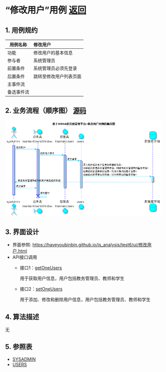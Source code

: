 ﻿<!-- markdownlint-disable MD033-->
<!-- 禁止MD033类型的警告 https://www.npmjs.com/package/markdownlint -->

# “修改用户”用例 [返回](../README.md)
## 1. 用例规约

|用例名称|修改用户|
|-------|:-------------|
|功能|修改用户的基本信息|
|参与者|系统管理员|
|前置条件|系统管理员必须先登录|
|后置条件|跳转至修改用户列表页面|
|主事件流||
|备选事件流| |

## 2. 业务流程（顺序图） [源码](../src/sequence修改用户.puml)
![sequence1](../image/sequence修改用户.png)

## 3. 界面设计
- 界面参照: https://haveyoubinbin.github.io/is_analysis/test6/ui/修改用户.html
- API接口调用
    - 接口1：[getOneUsers](../接口/getOneUsers.md)

        用于获取用户信息，用户包括教务管理员、教师和学生

    - 接口2：[setOneUsers](../接口/setOneUsers.md)

        用于添加、修改和删除用户信息，用户包括教务管理员、教师和学生

## 4. 算法描述
无

## 5. 参照表
- [SYSADMIN](../数据库设计.md/#SYSADMIN)
- [USERS](../数据库设计.md/#USERS)
